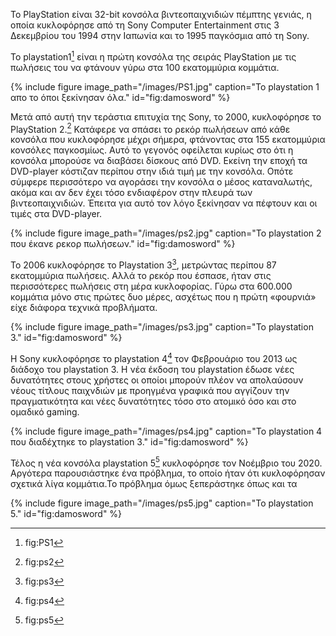 Το PlayStation είναι 32-bit κονσόλα βιντεοπαιχνιδιών πέμπτης γενιάς, η οποία κυκλοφόρησε από τη Sony Computer Entertainment στις 3 Δεκεμβρίου του 1994 στην
Ιαπωνία και το 1995 παγκόσμια από τη Sony. 

To playstation1[^1] είναι η πρώτη κονσόλα της σειράς PlayStation
με τις πωλήσεις του να φτάνουν γύρω στα 100 εκατομμύρια κομμάτια.

{% include figure image_path="/images/PS1.jpg" caption="Το playstation 1 απο το όποι ξεκίνησαν όλα." id="fig:damosword" %}

Μετά από αυτή την τεράστια επιτυχία της Sony, το 2000, κυκλοφόρησε το PlayStation 2.[^2] Κατάφερε να σπάσει το ρεκόρ πωλήσεων από κάθε κονσόλα που κυκλοφόρησε μέχρι σήμερα, φτάνοντας στα 155 εκατομμύρια κονσόλες παγκοσμίως.
Αυτό το γεγονός οφείλεται κυρίως στο ότι η κονσόλα μπορούσε να διαβάσει δίσκους από DVD. Εκείνη την εποχή τα DVD-player κόστιζαν περίπου  στην ιδιά τιμή με την κονσόλα. Οπότε σύμφερε περισσότερο να αγοράσει την κονσόλα ο μέσος καταναλωτής, ακόμα και αν δεν έχει τόσο ενδιαφέρον στην πλευρά των βιντεοπαιχνιδιών. Έπειτα για αυτό τον λόγο ξεκίνησαν να πέφτουν και οι τιμές στα DVD-player.

{% include figure image_path="/images/ps2.jpg" caption="To playstation 2 που έκανε ρεκορ πωλήσεων." id="fig:damosword" %}

Το 2006 κυκλοφόρησε το Playstation 3[^3], μετρώντας περίπου 87 εκατομμύρια πωλήσεις. Αλλά το ρεκόρ που έσπασε, ήταν στις περισσότερες πωλήσεις στη μέρα κυκλοφορίας. Γύρω στα 600.000 κομμάτια μόνο στις πρώτες δυο μέρες, ασχέτως που η πρώτη «φουρνιά» είχε διάφορα τεχνικά προβλήματα.

{% include figure image_path="/images/ps3.jpg" caption="To playstation 3." id="fig:damosword" %}

Η Sony κυκλοφόρησε το playstation 4[^4] τον Φεβρουάριο του 2013 ως διάδοχο του playstation 3. Η νέα έκδοση του playstation έδωσε νέες δυνατότητες στους χρήστες οι οποίοι μπορούν πλέον να απολαύσουν νέους τίτλους παιχνδιών με προηγμένα γραφικά που αγγίζουν την πραγματικότητα και νέες δυνατότητες τόσο στο ατομικό όσο και στο ομαδικό gaming. 

{% include figure image_path="/images/ps4.jpg" caption="To playstation 4 που διαδέχτηκε το playstation 3." id="fig:damosword" %}

Τέλος η νέα κονσόλα playstation 5[^5] κυκλοφόρησε τον Νοέμβριο του 2020. Αργότερα παρουσιάστηκε ένα πρόβλημα, το οποίο ήταν ότι κυκλοφόρησαν σχετικά λίγα κομμάτια.Το πρόβλημα όμως ξεπεράστηκε όπως και τα 

{% include figure image_path="/images/ps5.jpg" caption="To playstation 5." id="fig:damosword" %}

[^1]: fig:PS1

[^2]: fig:ps2

[^3]: fig:ps3

[^4]: fig:ps4

[^5]: fig:ps5

